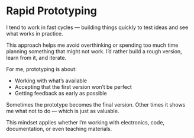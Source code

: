 # Rapid Prototyping

I tend to work in fast cycles — building things quickly to test ideas and see what works in practice.

This approach helps me avoid overthinking or spending too much time planning something that might not work. I’d rather build a rough version, learn from it, and iterate.

For me, prototyping is about:
- Working with what’s available
- Accepting that the first version won’t be perfect
- Getting feedback as early as possible

Sometimes the prototype becomes the final version. Other times it shows me what not to do — which is just as valuable.

This mindset applies whether I’m working with electronics, code, documentation, or even teaching materials.
